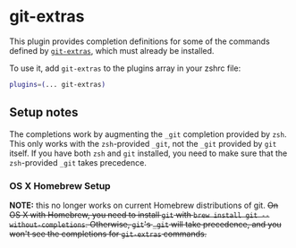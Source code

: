 # git-extras

This plugin provides completion definitions for some of the commands defined by
[`git-extras`](https://github.com/tj/git-extras), which must already be installed.

To use it, add `git-extras` to the plugins array in your zshrc file:

```zsh
plugins=(... git-extras)
```

## Setup notes

The completions work by augmenting the `_git` completion provided by `zsh`. This
only works with the `zsh`-provided `_git`, not the `_git` provided by `git`
itself. If you have both `zsh` and `git` installed, you need to make sure that
the `zsh`-provided `_git` takes precedence.

### OS X Homebrew Setup

**NOTE:** this no longer works on current Homebrew distributions of git. ~~On OS
X with Homebrew, you need to install `git` with
`brew install git --without-completions`. Otherwise, `git`'s `_git` will take
precedence, and you won't see the completions for `git-extras` commands.~~
